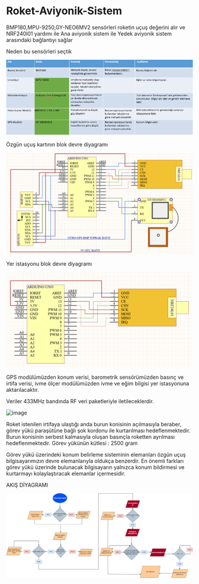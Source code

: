# Roket-Aviyonik-Sistem
 BMP180,MPU-9250,GY-NEO6MV2 sensörleri roketin uçuş değerini alır  ve  NRF240l01 yardımı ile Ana aviyonik sistem ile  Yedek aviyonik sistem arasındaki bağlantıyı sağlar


Neden bu sensörleri seçtik


![](Havacılık/Screenshot_1.png)



Özgün uçuş kartının blok devre diyagramı

![](Havacılık/UCUS_BILGISAYARI_.png)


Yer istasyonu blok devre diyagramı

![](Havacılık/YER_ISTASYONU.png)






GPS modülümüzden konum verisi, barometrik sensörümüzden basınç ve irtifa verisi, ivme ölçer modülümüzden ivme ve  eğim bilgisi yer istasyonuna aktarılacaktır.

Veriler 433MHz bandında RF veri paketleriyle iletileceklerdir.


![image](https://user-images.githubusercontent.com/66573571/236504941-2cdbc144-6754-4669-a1c0-fcbbc1764025.png)

Roket istenilen irtifaya ulaştığı anda burun konisinin  açılmasıyla beraber, görev yükü paraşütüne bağlı şok  kordonu ile kurtarılması hedeflenmektedir.
Burun konisinin serbest kalmasıyla oluşan basınçla  roketten ayrılması hedeflenmektedir.
Görev yükünün kütlesi : 2500 gram

Görev yükü üzerindeki konum belirleme sisteminin elemanları özgün uçuş bilgisayarımızın devre elemanlarıyla oldukça  benzerdir. En önemli farkları görev yükü üzerinde bulunacak bilgisayarın yalnızca konum bildirmesi ve kurtarmayı  kolaylaştıracak elemanlar içermesidir.



AKIŞ DİYAGRAMI

![](Havacılık/Resim1.png)

